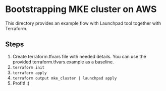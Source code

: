 # Bootstrapping MKE cluster on AWS

This directory provides an example flow with Launchpad tool together with Terraform.

## Steps

1. Create terraform.tfvars file with needed details. You can use the provided terraform.tfvars.example as a baseline.
2. `terraform init`
3. `terraform apply`
4. `terraform output mke_cluster | launchpad apply`
5. Profit! :)

